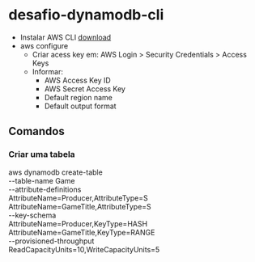 # desafio-dynamodb-cli

- Instalar AWS CLI
[download](https://aws.amazon.com/pt/cli/)
- aws configure
  - Criar acess key em: AWS Login > Security Credentials > Access Keys
  - Informar:
    - AWS Access Key ID
    - AWS Secret Access Key
    - Default region name
    - Default output format
  
  
## Comandos

### Criar uma tabela
aws dynamodb create-table \
    --table-name Game \
    --attribute-definitions \
        AttributeName=Producer,AttributeType=S \
        AttributeName=GameTitle,AttributeType=S \
    --key-schema \
        AttributeName=Producer,KeyType=HASH \
        AttributeName=GameTitle,KeyType=RANGE \
    --provisioned-throughput \
        ReadCapacityUnits=10,WriteCapacityUnits=5
        
